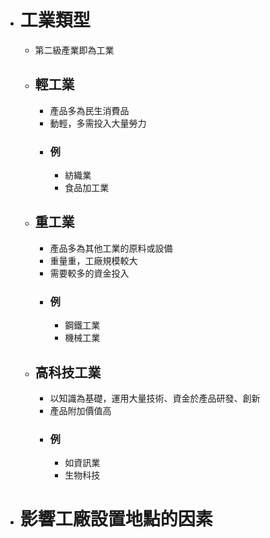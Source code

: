 - # 工業類型
	- 第二級產業即為工業
	- ## 輕工業
		- 產品多為民生消費品
		- 動輕，多需投入大量勞力
		- ### 例
			- 紡織業
			- 食品加工業
	- ## 重工業
		- 產品多為其他工業的原料或設備
		- 重量重，工廠規模較大
		- 需要較多的資金投入
		- ### 例
			- 鋼鐵工業
			- 機械工業
	- ## 高科技工業
		- 以知識為基礎，運用大量技術、資金於產品研發、創新
		- 產品附加價值高
		- ### 例
			- 如資訊業
			- 生物科技
- # 影響工廠設置地點的因素